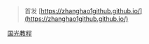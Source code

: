 
<!--more-->

> 首发 [https://zhanghao1github.github.io/](https://zhanghao1github.github.io/)



[国光教程](https://www.sqlsec.com/2018/05/termux.html)